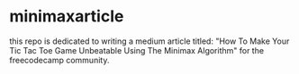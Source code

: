 # minimaxarticle

this repo is dedicated to writing a medium article titled: "How To Make Your Tic Tac Toe Game Unbeatable Using The Minimax Algorithm"
for the freecodecamp community.
